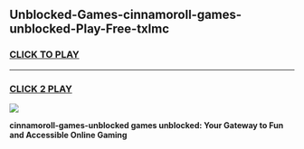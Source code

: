 
## Unblocked-Games-cinnamoroll-games-unblocked-Play-Free-txlmc
<h3>
<a href="https://premium76.site?title=cinnamoroll-games-unblocked&ref=21A">CLICK TO PLAY</a></h3>
<hr>

<h3>
<a href="https://premium76.site?title=cinnamoroll-games-unblocked&ref=21A">CLICK 2 PLAY</a>
  
</h3>

<a href="https://premium76.site?title=cinnamoroll-games-unblocked&ref=21A"><img src="https://clearcache.store/games.png"></a>


**cinnamoroll-games-unblocked games unblocked: Your Gateway to Fun and Accessible Online Gaming**

